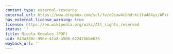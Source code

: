 ```yaml
---
content_type: external-resource
external_url: https://www.dropbox.com/scl/fo/o9ixw4cbhdrkc1fa484ys/APxF3Czxx4rTiqx6jOK4kI4/Supplementary%20Resources/Backgrounds%20of%20the%20Instructors?dl=0&preview=4+Nicola+Knowles.pdf&rlkey=u2rimyl1s7xeom33sli4jmryz&subfolder_nav_tracking=1
has_external_license_warning: true
license: https://en.wikipedia.org/wiki/All_rights_reserved
status: ''
title: Nicola Knowles (PDF)
uid: 843a380c-996e-4fa8-a506-62247bbbe835
wayback_url: ''
---
```

